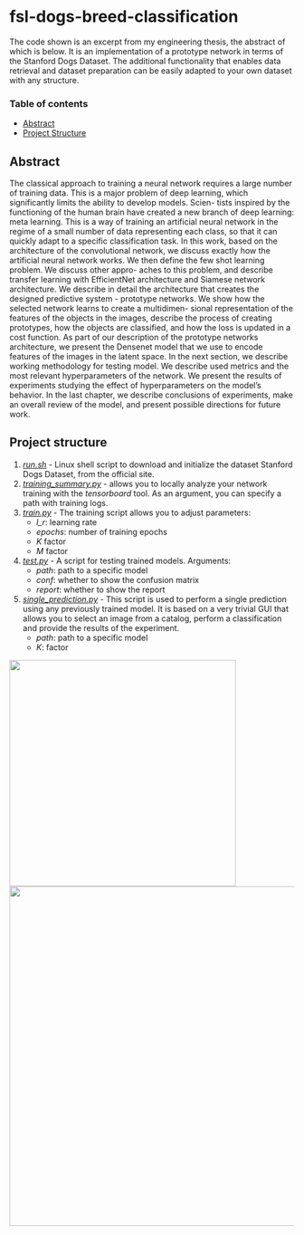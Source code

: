 # fsl-dogs-breed-classification

The code shown is an excerpt from my engineering thesis, the abstract of which is below. It is an implementation of a prototype network in terms of the Stanford Dogs Dataset. The additional functionality that enables data retrieval and dataset preparation can be easily adapted to your own dataset with any structure.

### Table of contents
 - [Abstract](#abstract)
 - [Project Structure](#project-structure)

## Abstract

The classical approach to training a neural network requires a large number of training data. This
is a major problem of deep learning, which significantly limits the ability to develop models. Scien-
tists inspired by the functioning of the human brain have created a new branch of deep learning:
meta learning. This is a way of training an artificial neural network in the regime of a small number
of data representing each class, so that it can quickly adapt to a specific classification task. In this
work, based on the architecture of the convolutional network, we discuss exactly how the artificial
neural network works. We then define the few shot learning problem. We discuss other appro-
aches to this problem, and describe transfer learning with EfficientNet architecture and Siamese
network architecture. We describe in detail the architecture that creates the designed predictive
system - prototype networks. We show how the selected network learns to create a multidimen-
sional representation of the features of the objects in the images, describe the process of creating
prototypes, how the objects are classified, and how the loss is updated in a cost function. As part
of our description of the prototype networks architecture, we present the Densenet model that we
use to encode features of the images in the latent space. In the next section, we describe working
methodology for testing model. We describe used metrics and the most relevant hyperparameters
of the network. We present the results of experiments studying the effect of hyperparameters on
the model’s behavior. In the last chapter, we describe conclusions of experiments, make an overall
review of the model, and present possible directions for future work.

## Project structure

1. [*run.sh*](src/run.sh) -  Linux shell script to download and initialize the dataset Stanford Dogs Dataset, from the official site.
2. [*training_summary.py*](src/training_summary.py) - allows you to locally analyze your network training with the *tensorboard* tool. As an argument, you can specify a path with training logs.
3. [*train.py*](src/train.py) - The training script allows you to adjust parameters:
   - *l_r*: learning rate
   - *epochs*: number of training epochs
   - *K* factor
   - *M* factor
4. [*test.py*](src/test.py) - A script for testing trained models. Arguments:
   - *path*: path to a specific model
   - *conf*: whether to show the confusion matrix
   - *report*: whether to show the report 
5. [*single_prediction.py*](src/single_prediction.py) - This script is used to perform a single prediction using any previously trained model. It is based on a very trivial GUI that allows you to select an image from a catalog, perform a classification and provide the results of the experiment.
   - *path*: path to a specific model
   - *K*: factor


<img src="https://github.com/Tymass/fsl-dogs-breed-classification/assets/83314524/a7beff30-e4c5-4e04-abc2-82d6850e92e1" width="400">
<img src="https://github.com/Tymass/fsl-dogs-breed-classification/assets/83314524/c6cbcddd-c5ad-491f-ac03-2b6838b26eca" width="600">


